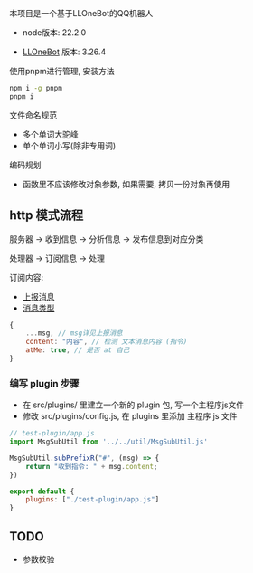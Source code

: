 本项目是一个基于LLOneBot的QQ机器人

* node版本: 22.2.0

* [LLOneBot](https://github.com/LLOneBot/LLOneBot) 版本: 3.26.4 

使用pnpm进行管理, 安装方法

```bash
npm i -g pnpm
pnpm i
```

文件命名规范

- 多个单词大驼峰
- 单个单词小写(除非专用词)

编码规划

- 函数里不应该修改对象参数, 如果需要, 拷贝一份对象再使用

## http 模式流程

服务器 -> 收到信息 -> 分析信息 -> 发布信息到对应分类

处理器 -> 订阅信息 -> 处理

订阅内容: 

* [上报消息](https://docs.go-cqhttp.org/event/#%E6%89%80%E6%9C%89%E4%B8%8A%E6%8A%A5)
* [消息类型](https://docs.go-cqhttp.org/cqcode/#%E8%BD%AC%E4%B9%89)

```js
{
    ...msg, // msg详见上报消息
    content: "内容", // 检测 文本消息内容 (指令)
    atMe: true, // 是否 at 自己
}
```

### 编写 plugin 步骤

* 在 src/plugins/ 里建立一个新的 plugin 包, 写一个主程序js文件
* 修改 src/plugins/config.js, 在 plugins 里添加 主程序 js 文件

```js
// test-plugin/app.js
import MsgSubUtil from '../../util/MsgSubUtil.js'

MsgSubUtil.subPrefixR("#", (msg) => {
    return "收到指令: " + msg.content;
})
```

```js
export default {
    plugins: ["./test-plugin/app.js"]
}
```

## TODO

* 参数校验
